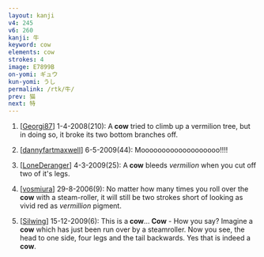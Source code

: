 ```yaml
---
layout: kanji
v4: 245
v6: 260
kanji: 牛
keyword: cow
elements: cow
strokes: 4
image: E7899B
on-yomi: ギュウ
kun-yomi: うし
permalink: /rtk/牛/
prev: 猫
next: 特
---
```


1) [<a href="http://kanji.koohii.com/profile/Georgi87">Georgi87</a>] 1-4-2008(210): A<strong> cow</strong> tried to climb up a vermilion tree, but in doing so, it broke its two bottom branches off.

2) [<a href="http://kanji.koohii.com/profile/dannyfartmaxwell">dannyfartmaxwell</a>] 6-5-2009(44): Mooooooooooooooooooo!!!!

3) [<a href="http://kanji.koohii.com/profile/LoneDeranger">LoneDeranger</a>] 4-3-2009(25): A<strong> cow</strong> bleeds <em>vermilion</em> when you cut off two of it&#039;s legs.

4) [<a href="http://kanji.koohii.com/profile/vosmiura">vosmiura</a>] 29-8-2006(9): No matter how many times you roll over the<strong> cow</strong> with a steam-roller, it will still be two strokes short of looking as vivid red as <em>vermillion</em> pigment.

5) [<a href="http://kanji.koohii.com/profile/Silwing">Silwing</a>] 15-12-2009(6): This is a<strong> cow</strong>...<strong> Cow</strong> - How you say? Imagine a<strong> cow</strong> which has just been run over by a steamroller. Now you see, the head to one side, four legs and the tail backwards. Yes that is indeed a<strong> cow</strong>.

